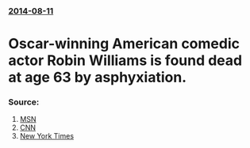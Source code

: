 ### [2014-08-11](/news/2014/08/11/index.md)

# Oscar-winning American comedic actor Robin Williams is found dead at age 63 by asphyxiation. 




### Source:

1. [MSN](http://movies.msn.com/movies/article.aspx?news=881799)
2. [CNN](http://www.cnn.com/2014/08/11/showbiz/robin-williams-dead/index.html)
3. [New York Times](http://www.nytimes.com/2014/08/12/movies/robin-williams-oscar-winning-comedian-dies-at-63.html?hp&action=click&pgtype=Homepage&version=LargeMediaHeadlineSum&module=photo-spot-region&region=photo-spot&WT.nav=photo-spot&_r=0)
